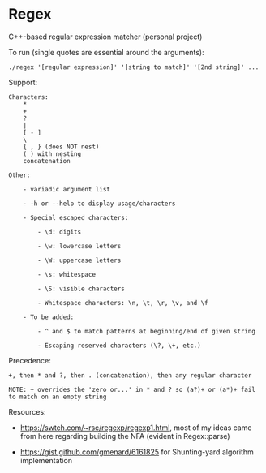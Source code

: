 # Regex
C++-based regular expression matcher (personal project)

To run (single quotes are essential around the arguments):

    ./regex '[regular expression]' '[string to match]' '[2nd string]' ...

Support:

    Characters: 
        * 
        + 
        ? 
        | 
        [ - ] 
        \ 
        { , } (does NOT nest)
        ( ) with nesting
        concatenation
        
    Other: 
        
        - variadic argument list
        
        - -h or --help to display usage/characters
        
        - Special escaped characters:
    
            - \d: digits
    
            - \w: lowercase letters
    
            - \W: uppercase letters
            
            - \s: whitespace
           
            - \S: visible characters
            
            - Whitespace characters: \n, \t, \r, \v, and \f

        - To be added:
        
            - ^ and $ to match patterns at beginning/end of given string
    
            - Escaping reserved characters (\?, \+, etc.)

Precedence:

    +, then * and ?, then . (concatenation), then any regular character
    
    NOTE: + overrides the 'zero or...' in * and ? so (a?)+ or (a*)+ fail to match on an empty string

Resources:

  - https://swtch.com/~rsc/regexp/regexp1.html, most of my ideas came from here regarding building the NFA (evident in Regex::parse)
        
  - https://gist.github.com/gmenard/6161825 for Shunting-yard algorithm implementation
